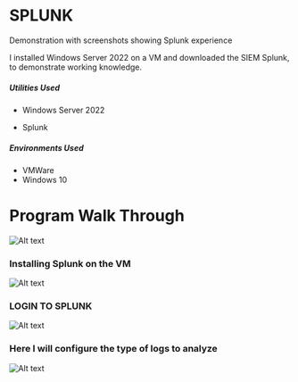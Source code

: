 # SPLUNK
Demonstration with screenshots showing Splunk experience

I installed Windows Server 2022 on a VM and downloaded the SIEM Splunk, to demonstrate working knowledge.

##### Utilities Used
 
 - Windows Server 2022

 - Splunk
 
 ##### Environments Used
 - VMWare
 - Windows 10


# Program Walk Through

 ![Alt text](https://private-user-images.githubusercontent.com/177887327/358888699-1af58d95-58c5-472e-8a3a-307b2020d087.jpg?jwt=eyJhbGciOiJIUzI1NiIsInR5cCI6IkpXVCJ9.eyJpc3MiOiJnaXRodWIuY29tIiwiYXVkIjoicmF3LmdpdGh1YnVzZXJjb250ZW50LmNvbSIsImtleSI6ImtleTUiLCJleHAiOjE3MjM5NjM1NzAsIm5iZiI6MTcyMzk2MzI3MCwicGF0aCI6Ii8xNzc4ODczMjcvMzU4ODg4Njk5LTFhZjU4ZDk1LTU4YzUtNDcyZS04YTNhLTMwN2IyMDIwZDA4Ny5qcGc_WC1BbXotQWxnb3JpdGhtPUFXUzQtSE1BQy1TSEEyNTYmWC1BbXotQ3JlZGVudGlhbD1BS0lBVkNPRFlMU0E1M1BRSzRaQSUyRjIwMjQwODE4JTJGdXMtZWFzdC0xJTJGczMlMkZhd3M0X3JlcXVlc3QmWC1BbXotRGF0ZT0yMDI0MDgxOFQwNjQxMTBaJlgtQW16LUV4cGlyZXM9MzAwJlgtQW16LVNpZ25hdHVyZT02YjA4ZWQyMWIyZjdlZmNlZTI1YzFlZjAyYWI5YWM2MTc4MTA3NTRhMWJmNWU5MGY1ODhjNDQwZWExYjFhYjQ4JlgtQW16LVNpZ25lZEhlYWRlcnM9aG9zdCZhY3Rvcl9pZD0wJmtleV9pZD0wJnJlcG9faWQ9MCJ9.mbEzNsJ9AqmNZsYcPBTBXxMjY5xS5j5Xb_PnAL0v3yA)

 ### Installing Splunk on the VM

  ![Alt text](https://private-user-images.githubusercontent.com/177887327/358888846-5da82620-ed00-49aa-a71e-d33a06172b5f.jpg?jwt=eyJhbGciOiJIUzI1NiIsInR5cCI6IkpXVCJ9.eyJpc3MiOiJnaXRodWIuY29tIiwiYXVkIjoicmF3LmdpdGh1YnVzZXJjb250ZW50LmNvbSIsImtleSI6ImtleTUiLCJleHAiOjE3MjM5NjM4MDksIm5iZiI6MTcyMzk2MzUwOSwicGF0aCI6Ii8xNzc4ODczMjcvMzU4ODg4ODQ2LTVkYTgyNjIwLWVkMDAtNDlhYS1hNzFlLWQzM2EwNjE3MmI1Zi5qcGc_WC1BbXotQWxnb3JpdGhtPUFXUzQtSE1BQy1TSEEyNTYmWC1BbXotQ3JlZGVudGlhbD1BS0lBVkNPRFlMU0E1M1BRSzRaQSUyRjIwMjQwODE4JTJGdXMtZWFzdC0xJTJGczMlMkZhd3M0X3JlcXVlc3QmWC1BbXotRGF0ZT0yMDI0MDgxOFQwNjQ1MDlaJlgtQW16LUV4cGlyZXM9MzAwJlgtQW16LVNpZ25hdHVyZT1kN2E0MDFmZWQ2Y2MwY2E5NjhkNzgwNDUwYjdlNjUwMDVkZGNlNjRmOWZmMzFjZGM2Njk4NjRhNTdiZGY5YTQxJlgtQW16LVNpZ25lZEhlYWRlcnM9aG9zdCZhY3Rvcl9pZD0wJmtleV9pZD0wJnJlcG9faWQ9MCJ9.5VfQjtIuK9NYb6H3qJ2MSBc6ooeQjh7bmiN-ZvsbIsU)



  ### LOGIN TO SPLUNK


  ![Alt text](https://github.com/user-attachments/assets/43dd874a-ffb8-4025-a59c-1912a53d4e2b)


  ### Here I will configure the type of logs to analyze

  ![Alt text](https://github.com/user-attachments/assets/4bd07223-0f6a-4c3c-8808-2458c40219ca)















  

